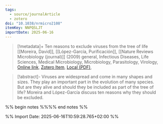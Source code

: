 ```yaml
---
tags:
  - source/journalArticle
  - zotero
doi: "10.1038/nrmicro2108"
itemKey: NNPQSLJT
importDate: 2025-06-16
---
```

>[!metadata]+
> Ten reasons to exclude viruses from the tree of life
> [[Moreira, David]], [[López-García, Purificación]], 
> [[Nature Reviews Microbiology (journal)]] (2009)
> general, Infectious Diseases, Life Sciences, Medical Microbiology, Microbiology, Parasitology, Virology, 
> [Online link](https://www.nature.com/articles/nrmicro2108), [Zotero Item](zotero://select/library/items/NNPQSLJT), [Local (PDF)](file://C:/Users/aburg/Documents/references/zotero/storage/V2L5DI82/Moreira2009_TenReasons.pdf), 

>[!abstract]-
>Viruses are widespread and come in many shapes and sizes. They play an important part in the evolution of many species. But are they alive and should they be included as part of the tree of life? Moreira and López-García discuss ten reasons why they should be excluded.

%% begin notes %%%% end notes %%

%% Import Date: 2025-06-16T10:59:28.765+02:00 %%

